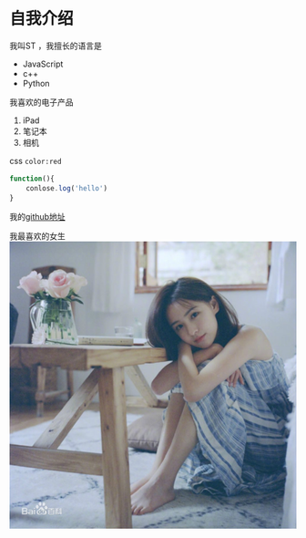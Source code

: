 # 自我介绍
我叫ST ，我擅长的语言是
* JavaScript
* c++
* Python 
  
我喜欢的电子产品
1. iPad
2. 笔记本
3. 相机

css `color:red`

```javascript
function(){
    conlose.log('hello')
}
```

我的[github地址](https://github.com/shadowTop)

我最喜欢的女生![周二珂](3.jpg)